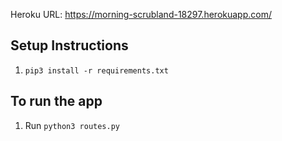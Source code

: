 Heroku URL: https://morning-scrubland-18297.herokuapp.com/

## Setup Instructions
1. `pip3 install -r requirements.txt`
## To run the app
1. Run `python3 routes.py`
